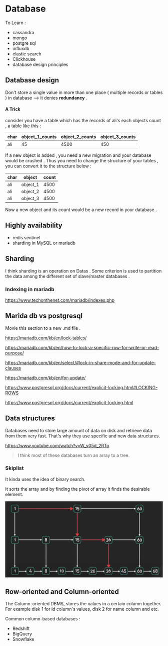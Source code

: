 # Database

To Learn :
- cassandra
- mongo
- postgre sql
- influxdb
- elastic search
- Clickhouse
- database design principles

## Database design

Don't store a single value in more than one place ( multiple records or tables ) in database --> it denies **redundancy** .

#### A Trick
consider you have a table which has the records of ali's each objects count , a table like this :

| char  | object_1_counts | object_2_counts | object_3_counts |
|-------|-----------------|-----------------|-----------------|
|  ali  |     45          |     4500        |     450         |

If a new object is added , you need a new migration and your database would be crushed .
Thus you need to change the structure of your tables , you can convert it to the structure below :

| char  |      object       | count   |
|-------|-------------------|---------|
|  ali  |     object_1      |  4500   |
|  ali  |     object_2      |  4500   |
|  ali  |     object_3      |  4500   |

Now a new object and its count would be a new record in your database .

## Highly availability
* redis sentinel
* sharding in MySQL or mariadb

## Sharding
I think sharding is an operation on Datas . Some criterion is used to partition the data among the different set of slave/master databases . 

### Indexing in mariadb 
https://www.techonthenet.com/mariadb/indexes.php

## Marida db vs postgresql 
Movie this section to a new .md file . 

https://mariadb.com/kb/en/lock-tables/

https://mariadb.com/kb/en/how-to-lock-a-specific-row-for-write-or-read-purpose/

https://mariadb.com/kb/en/select/#lock-in-share-mode-and-for-update-clauses

https://mariadb.com/kb/en/for-update/

https://www.postgresql.org/docs/current/explicit-locking.html#LOCKING-ROWS

https://www.postgresql.org/docs/current/explicit-locking.html

## Data structures 
Databases need to store large amount of data on disk and retrieve data from them very fast. That's why they use
specific and new data structures. 

https://www.youtube.com/watch?v=W_v05d_2RTo

> I think most of these databases turn an array to a tree.

### Skiplist
It kinda uses the idea of binary search. 

It sorts the array and by finding the pivot of array it finds the desirable element. 

![Skiplist](https://github.com/parsaeisa/Notes/blob/main/Software%20engineering/Database/images/skiplist.png)

## Row-oriented and Column-oriented

The Column-oriented DBMS, stores the values in a certain column together. For example disk 1 for id column's values, disk 2 for name column and etc.

Common column-based databases : 
- Redshift
- BigQuery
- Snowflake
